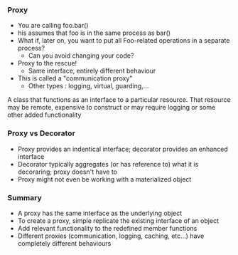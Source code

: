 ### Proxy

- You are calling foo.bar()
- his assumes that foo is in the same process as bar()
- What if, later on, you want to put all Foo-related operations in a separate process?
  - Can you avoid changing your code?
- Proxy to the rescue!
  - Same interface, entirely different behaviour
- This is called a "communication proxy"
  - Other types : logging, virtual, guarding,...

A class that functions as an interface to a particular resource. That resource may be remote, expensive to construct or may require logging or some other added functionality

### Proxy vs Decorator
- Proxy provides an indentical interface; decorator provides an enhanced interface
- Decorator typically aggregates (or has reference to) what it is decoraring; proxy doesn't have to
- Proxy might not even be working with a materialized object

### Summary
- A proxy has the same interface as the underlying object
- To create a proxy, simple replicate the existing interface of an object
- Add relevant functionality to the redefined member functions
- Different proxies (communication, logging, caching, etc...) have completely different behaviours
